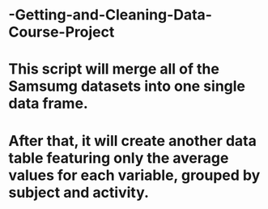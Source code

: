 # -Getting-and-Cleaning-Data-Course-Project
# This script will merge all of the Samsumg datasets into one single data frame.
# After that, it will create another data table featuring only the average values for each variable, grouped by subject and activity.
